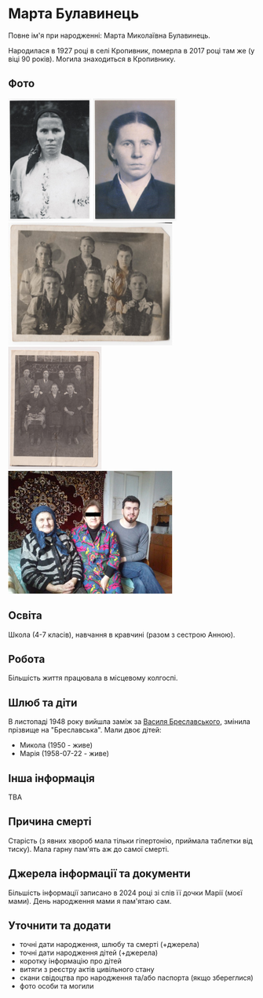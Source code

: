 # Марта Булавинець #

Повне ім'я при народженні: Марта Миколаївна Булавинець.

Народилася в 1927 році в селі Кропивник, померла в 2017 році там же (у віці 90 років). Могила знаходиться в Кропивнику.

## Фото ##

[<img src="../photos/photo_018_75.jpg" height=250 />](../photos/photo_018.md)
[<img src="../photos/photo_021_75.jpg" height=250 />](../photos/photo_021.md)
[<img src="../photos/photo_027_75.jpg" height=250 />](../photos/photo_027.md)
[<img src="../photos/photo_037_75.jpg" height=250 />](../photos/photo_037.md)
[<img src="../photos/photo_038_small_protected.jpg" height=250 />](../photos/photo_038.md)

## Освіта ##

Школа (4-7 класів), навчання в кравчині (разом з сестрою Анною).

## Робота ##

Більшість життя працювала в місцевому колгоспі.

## Шлюб та діти ##

В листопаді 1948 року вийшла заміж за [Василя Бреславського](Василь%20Бреславський.md), змінила прізвище на "Бреславська". Мали двоє дітей:

- Микола (1950 - живе)
- Марія (1958-07-22 - живе)

## Інша інформація ##

TBA

## Причина смерті ##

Старість (з явних хвороб мала тільки гіпертонію, приймала таблетки від тиску). Мала гарну пам'ять аж до самої смерті.

## Джерела інформації та документи ##

Більшість інформації записано в 2024 році зі слів її дочки Марії (моєї мами). День народження мами я пам'ятаю сам.

## Уточнити та додати ##

- точні дати народження, шлюбу та смерті (+джерела)
- точні дати народження дітей (+джерела)
- коротку інформацію про дітей
- витяги з реєстру актів цивільного стану
- скани свідоцтва про народження та/або паспорта (якщо збереглися)
- фото особи та могили
